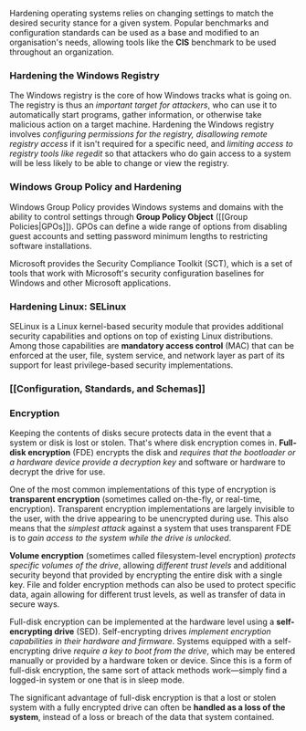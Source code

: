 
Hardening operating systems relies on changing settings to match the desired security stance for a given system. Popular benchmarks and configuration standards can be used as a base and modified to an organisation's needs, allowing tools like the **CIS** benchmark to be used throughout an organization. 

### Hardening the Windows Registry

The Windows registry is the core of how Windows tracks what is going on. The registry is thus an *important target for attackers*, who can use it to automatically start programs, gather information, or otherwise take malicious action on a target machine. Hardening the Windows registry involves *configuring permissions for the registry, disallowing remote registry access* if it isn't required for a specific need, and *limiting access to registry tools like regedit* so that attackers who do gain access to a system will be less likely to be able to change or view the registry.

### Windows Group Policy and Hardening

Windows Group Policy provides Windows systems and domains with the ability to control settings through **Group Policy Object** ([[Group Policies|GPOs]]). GPOs can define a wide range of options from disabling guest accounts and setting password minimum lengths to restricting software installations. 

Microsoft provides the Security Compliance Toolkit (SCT), which is a set of tools that work with Microsoft's security configuration baselines for Windows and other Microsoft applications.

### Hardening Linux: SELinux

SELinux is a Linux kernel-based security module that provides additional security capabilities and options on top of existing Linux distributions. Among those capabilities are **mandatory access control** (MAC) that can be enforced at the user, file, system service, and network layer as part of its support for least privilege-based security implementations.

### [[Configuration, Standards, and Schemas]]

### Encryption

Keeping the contents of disks secure protects data in the event that a system or disk is lost or stolen. That's where disk encryption comes in. **Full-disk encryption** (FDE) encrypts the disk and *requires that the bootloader or a hardware device provide a decryption key* and software or hardware to decrypt the drive for use.

One of the most common implementations of this type of encryption is **transparent encryption** (sometimes called on-the-fly, or real-time, encryption). Transparent encryption implementations are largely invisible to the user, with the drive appearing to be unencrypted during use. This also means that the *simplest attack* against a system that uses transparent FDE is to *gain access to the system while the drive is unlocked*.

**Volume encryption** (sometimes called filesystem-level encryption) *protects specific volumes of the drive*, allowing *different trust levels* and additional security beyond that provided by encrypting the entire disk with a single key. File and folder encryption methods can also be used to protect specific data, again allowing for different trust levels, as well as transfer of data in secure ways.

Full-disk encryption can be implemented at the hardware level using a **self-encrypting drive** (SED). Self-encrypting drives *implement encryption capabilities in their hardware and firmware*. Systems equipped with a self-encrypting drive *require a key to boot from the drive*, which may be entered manually or provided by a hardware token or device. Since this is a form of full-disk encryption, the same sort of attack methods work—simply find a logged-in system or one that is in sleep mode.

The significant advantage of full-disk encryption is that a lost or stolen system with a fully encrypted drive can often be **handled as a loss of the system**, instead of a loss or breach of the data that system contained.

